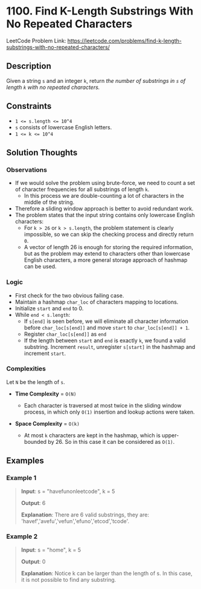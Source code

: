 # 1100. Find K-Length Substrings With No Repeated Characters

LeetCode Problem Link: <https://leetcode.com/problems/find-k-length-substrings-with-no-repeated-characters/>

## Description

Given a string `s` and an integer `k`, return *the number of substrings in `s` of length `k` with no repeated characters.*

## Constraints

- `1 <= s.length <= 10^4`
- `s` consists of lowercase English letters.
- `1 <= k <= 10^4`

## Solution Thoughts

### Observations

- If we would solve the problem using brute-force, we need to count a set of character frequencies for all substrings of length `k`.
   - In this process we are double-counting a lot of characters in the middle of the string.
- Therefore a sliding window approach is better to avoid redundant work.
- The problem states that the input string contains only lowercase English characters:
   - For `k > 26` or `k > s.length`, the problem statement is clearly impossible, so we can skip the checking process and directly return `0`.
   - A vector of length 26 is enough for storing the required information, but as the problem may extend to characters other than lowercase English characters, a more general storage approach of hashmap can be used.

### Logic

- First check for the two obvious failing case.
- Maintain a hashmap `char_loc` of characters mapping to locations.
- Initialize `start` and `end` to 0.
- While `end < s.length`:
   - If `s[end]` is seen before, we will eliminate all character information before `char_loc[s[end]]` and move `start` to `char_loc[s[end]] + 1`.
   - Register `char_loc[s[end]]` as `end`
   - If the length between `start` and `end` is exactly `k`, we found a valid substring. Increment `result`, unregister `s[start]` in the hashmap and increment `start`.
   
### Complexities

Let `N` be the length of `s`.

- **Time Complexity** = `O(N)`
   - Each character is traversed at most twice in the sliding window process, in which only `O(1)` insertion and lookup actions were taken.

- **Space Complexity** = `O(k)`
   - At most `k` characters are kept in the hashmap, which is upper-bounded by 26. So in this case it can be considered as `O(1)`.

## Examples

### Example 1

> **Input**: s = "havefunonleetcode", k = 5
>
> **Output**: 6
>
> **Explanation**: There are 6 valid substrings, they are: 'havef','avefu','vefun','efuno','etcod','tcode'.

### Example 2

> **Input**: s = "home", k = 5
>
> **Output**: 0
>
> **Explanation**: Notice k can be larger than the length of s. In this case, it is not possible to find any substring.

